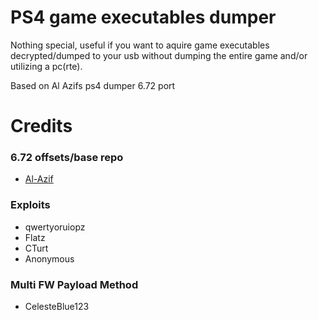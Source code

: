PS4 game executables dumper
======
Nothing special, useful if you want to aquire game executables decrypted/dumped to your usb without dumping the entire game and/or utilizing a pc(rte).

Based on Al Azifs ps4 dumper 6.72 port

# Credits
### 6.72 offsets/base repo
  - [Al-Azif](https://github.com/Scene-Collective/ps4-dumper)

### Exploits
  - qwertyoruiopz
  - Flatz
  - CTurt
  - Anonymous

### Multi FW Payload Method
  - CelesteBlue123
